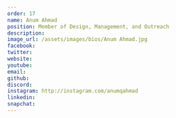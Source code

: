 ```yaml
---
order: 17
name: Anum Ahmad 
position: Member of Design, Management, and Outreach
description: 
image_url: /assets/images/bios/Anum Ahmad.jpg
facebook: 
twitter: 
website: 
youtube: 
email: 
github: 
discord: 
instagram: http://instagram.com/anumqahmad 
linkedin: 
snapchat: 
---
```

